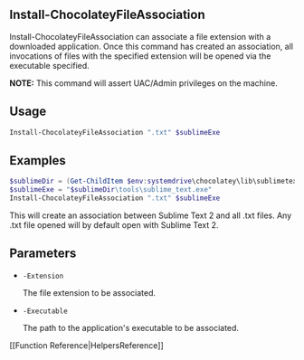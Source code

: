 ## Install-ChocolateyFileAssociation

Install-ChocolateyFileAssociation can associate a file extension
with a downloaded application. Once this command has created an
association, all invocations of files with the specified extension
will be opened via the executable specified.

**NOTE:** This command will assert UAC/Admin privileges on the machine.

## Usage

```powershell
Install-ChocolateyFileAssociation ".txt" $sublimeExe
```

## Examples

```powershell
$sublimeDir = (Get-ChildItem $env:systemdrive\chocolatey\lib\sublimetext* | select $_.last)
$sublimeExe = "$sublimeDir\tools\sublime_text.exe"
Install-ChocolateyFileAssociation ".txt" $sublimeExe
```

This will create an association between Sublime Text 2 and all .txt files. Any .txt file opened will by default open with Sublime Text 2.

## Parameters

* `-Extension`

    The file extension to be associated.

* `-Executable`

    The path to the application's executable to be associated.

[[Function Reference|HelpersReference]]